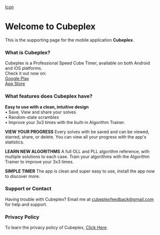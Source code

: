 [Icon](Cubeplex-icon.png)

# Welcome to Cubeplex

This is the supporting page for the mobile application **Cubeplex**.

### What is Cubeplex?
Cubeplex is a Professional Speed Cube Timer, available on both Android and iOS platforms.   
Check it out now on:   
[Google Play](https://play.google.com/store/apps/details?id=com.mrggto.cubeplex)    
[App Store](https://apps.apple.com/us/app/id1528934901#?platform=iphone)     

### What features does Cubeplex have?
**Easy to use with a clean, intuitive design**  
• Save, View and share your solves  
• Random-state scrambles  
• Improve your 3x3 times with the built-in Algorithm Trainer.  

**VIEW YOUR PROGRESS**
Every solves with be saved and can be viewed, starred, share, or delete. You can view all your progress with the app's statistics.

**LEARN NEW ALGORITHMS**
A full OLL and PLL algorithm reference, with multiple solutions to each case. Train your algorithms with the Algorithm Trainer to improve your 3x3 times.

**SIMPLE TIMER**
The app is clean and super easy to use, install the app now to discover more.

### Support or Contact
Having trouble with Cubeplex? Email me at cubeplexfeedback@gmail.com for help and support.

### Privacy Policy 
To learn the privacy policy of Cubeplex, [Click Here](https://cubeplex.flycricket.io/privacy.html).
